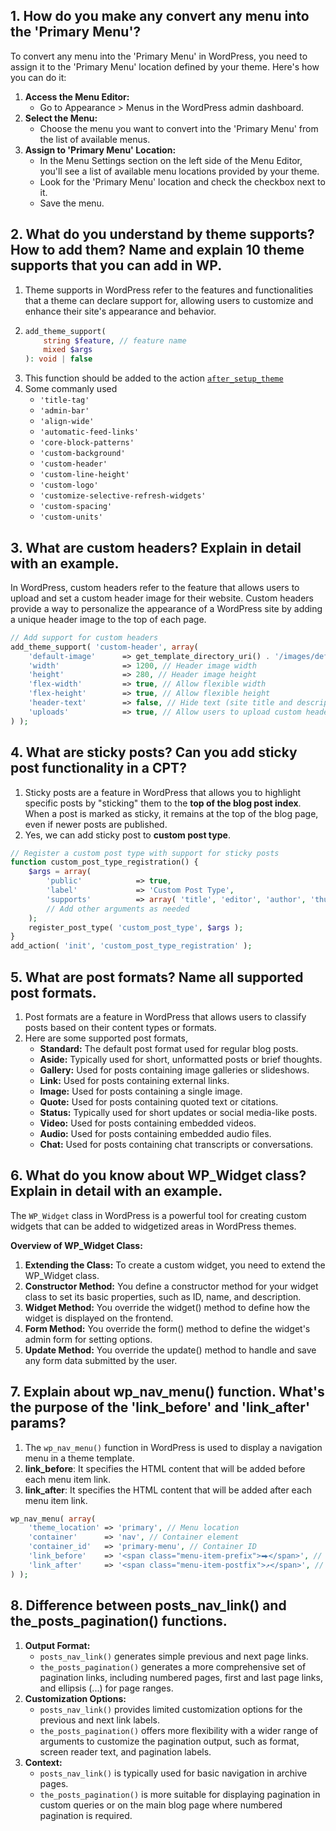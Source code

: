 ## 1. How do you make any convert any menu into the 'Primary Menu'?
To convert any menu into the 'Primary Menu' in WordPress, you need to assign it to the 'Primary Menu' location defined by your theme. Here's how you can do it:
1. **Access the Menu Editor:**
    - Go to Appearance > Menus in the WordPress admin dashboard.
2. **Select the Menu:**
    - Choose the menu you want to convert into the 'Primary Menu' from the list of available menus.
3. **Assign to 'Primary Menu' Location:**
    - In the Menu Settings section on the left side of the Menu Editor, you'll see a list of available menu locations provided by your theme.
    - Look for the 'Primary Menu' location and check the checkbox next to it.
    - Save the menu.

## 2. What do you understand by theme supports? How to add them? Name and explain 10 theme supports that you can add in WP.
1. Theme supports in WordPress refer to the features and functionalities that a theme can declare support for, allowing users to customize and enhance their site's appearance and behavior.
2. ```php
   add_theme_support(
       string $feature, // feature name
       mixed $args
   ): void | false
   ```
3. This function should be added to the action [`after_setup_theme`](https://developer.wordpress.org/reference/hooks/after_setup_theme/) 
4. Some commanly used 
    - `'title-tag'`
    - `'admin-bar'`
    - `'align-wide'`
    - `'automatic-feed-links'`
    - `'core-block-patterns'`
    - `'custom-background'`
    - `'custom-header'`
    - `'custom-line-height'`
    - `'custom-logo'`
    - `'customize-selective-refresh-widgets'`
    - `'custom-spacing'`
    - `'custom-units'`

## 3. What are custom headers? Explain in detail with an example.
In WordPress, custom headers refer to the feature that allows users to upload and set a custom header image for their website. Custom headers provide a way to personalize the appearance of a WordPress site by adding a unique header image to the top of each page.

```php
// Add support for custom headers
add_theme_support( 'custom-header', array(
    'default-image'      => get_template_directory_uri() . '/images/default-header.jpg', // Default header image
    'width'              => 1200, // Header image width
    'height'             => 280, // Header image height
    'flex-width'         => true, // Allow flexible width
    'flex-height'        => true, // Allow flexible height
    'header-text'        => false, // Hide text (site title and description) by default
    'uploads'            => true, // Allow users to upload custom header images
) );
```

## 4. What are sticky posts? Can you add sticky post functionality in a CPT?
1. Sticky posts are a feature in WordPress that allows you to highlight specific posts by "sticking" them to the **top of the blog post index**. When a post is marked as sticky, it remains at the top of the blog page, even if newer posts are published.
2. Yes, we can add sticky post to **custom post type**.
```php
// Register a custom post type with support for sticky posts
function custom_post_type_registration() {
    $args = array(
        'public'            => true,
        'label'             => 'Custom Post Type',
        'supports'          => array( 'title', 'editor', 'author', 'thumbnail', 'excerpt', 'comments', 'sticky' ), // Add support for sticky posts
        // Add other arguments as needed
    );
    register_post_type( 'custom_post_type', $args );
}
add_action( 'init', 'custom_post_type_registration' );

```


## 5. What are post formats? Name all supported post formats.
1. Post formats are a feature in WordPress that allows users to classify posts based on their content types or formats.
2. Here are some supported post formats,
    - **Standard:** The default post format used for regular blog posts.
    - **Aside:** Typically used for short, unformatted posts or brief thoughts.
    - **Gallery:** Used for posts containing image galleries or slideshows.
    - **Link:** Used for posts containing external links.
    - **Image:** Used for posts containing a single image.
    - **Quote:** Used for posts containing quoted text or citations.
    - **Status:** Typically used for short updates or social media-like posts.
    - **Video:** Used for posts containing embedded videos.
    - **Audio:** Used for posts containing embedded audio files.
    - **Chat:** Used for posts containing chat transcripts or conversations.


## 6. What do you know about WP_Widget class? Explain in detail with an example.
The `WP_Widget` class in WordPress is a powerful tool for creating custom widgets that can be added to widgetized areas in WordPress themes.

**Overview of WP_Widget Class:**

1. **Extending the Class:** To create a custom widget, you need to extend the WP_Widget class.
2. **Constructor Method:** You define a constructor method for your widget class to set its basic properties, such as ID, name, and description.
3. **Widget Method:** You override the widget() method to define how the widget is displayed on the frontend.
4. **Form Method:** You override the form() method to define the widget's admin form for setting options.
5. **Update Method:** You override the update() method to handle and save any form data submitted by the user.

## 7. Explain about wp_nav_menu() function. What's the purpose of the 'link_before' and 'link_after' params?
1. The `wp_nav_menu()` function in WordPress is used to display a navigation menu in a theme template. 
2. **link_before**: It specifies the HTML content that will be added before each menu item link.
3. **link_after**: It specifies the HTML content that will be added after each menu item link.

```php
wp_nav_menu( array(
    'theme_location' => 'primary', // Menu location
    'container'      => 'nav', // Container element
    'container_id'   => 'primary-menu', // Container ID
    'link_before'    => '<span class="menu-item-prefix">⮕</span>', // HTML before each menu item link
    'link_after'     => '<span class="menu-item-postfix">↗</span>', // HTML after each menu item link
) );
```

## 8. Difference between posts_nav_link() and the_posts_pagination() functions.
1. **Output Format:**
    - `posts_nav_link()` generates simple previous and next page links.
    - `the_posts_pagination()` generates a more comprehensive set of pagination links, including numbered pages, first and last page links, and ellipsis (...) for page ranges.
2. **Customization Options:**
    - `posts_nav_link()` provides limited customization options for the previous and next link labels.
    - `the_posts_pagination()` offers more flexibility with a wider range of arguments to customize the pagination output, such as format, screen reader text, and pagination labels.
3. **Context:**
    - `posts_nav_link()` is typically used for basic navigation in archive pages.
    - `the_posts_pagination()` is more suitable for displaying pagination in custom queries or on the main blog page where numbered pagination is required.